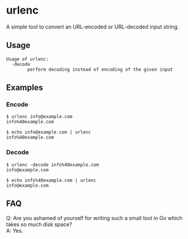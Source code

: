 # urlenc

A simple tool to convert an URL-encoded or URL-decoded input string.

## Usage

```text
Usage of urlenc:
  -decode
        perform decoding instead of encoding of the given input
```

## Examples

### Encode 

```
$ urlenc info@example.com
info%40example.com
```

```
$ echo info@example.com | urlenc
info%40example.com
```

### Decode

```
$ urlenc -decode info%40example.com
info@example.com
```

```
$ echo info%40example.com | urlenc
info@example.com
```

## FAQ

Q: Are you ashamed of yourself for writing such a small tool in Go which takes so much disk space?  
A: Yes.
